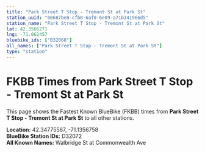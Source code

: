 ```yaml
---
title: "Park Street T Stop - Tremont St at Park St"
station_uuid: "00687be8-cfb8-6af0-6e09-a71b341966d5"
station_name: "Park Street T Stop - Tremont St at Park St"
lat: 42.3566271
lng: -71.062457
bluebike_ids: ["B32068"]
all_names: ["Park Street T Stop - Tremont St at Park St"]
type: "station"
---
```


# FKBB Times from Park Street T Stop - Tremont St at Park St

This page shows the Fastest Known BlueBike (FKBB) times from **Park Street T Stop - Tremont St at Park St** to all other stations.

**Location:** 42.34775567, -71.1356758  
**BlueBike Station IDs:** D32072  
**All Known Names:** Walbridge St at Commonwealth Ave

